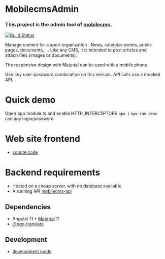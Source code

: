 # MobilecmsAdmin

### This project is the admin tool of [mobilecms](https://github.com/OlivierB29/mobilecms).

[![Build Status](https://travis-ci.org/OlivierB29/mobilecms-admin.svg?branch=master)](https://travis-ci.org/OlivierB29/mobilecms-admin)

Manage content for a sport organization : News, calendar events, public pages, documents, ...
Like any CMS, it is intended to post articles and attach files (images or documents).

The responsive design with [Material](https://material.angular.io/) can be used with a mobile phone.


Use any user-password combination on this version. API calls use a mocked API.

# Quick demo
Open app.module.ts and enable HTTP_INTERCEPTORS
`npm i`
`npm run demo`
use any login/password

# Web site frontend
- [source code](https://github.com/OlivierB29/mobilecms)

# Backend requirements
- Hosted on a cheap server, with no database available
- A running API [mobilecms-api](https://github.com/OlivierB29/mobilecms-api)

## Dependencies
- Angular 11 + [Material](https://material.angular.io/) 11
- [@ngx-translate](http://www.ngx-translate.com/)

## Development
- [development guide](development.md)
